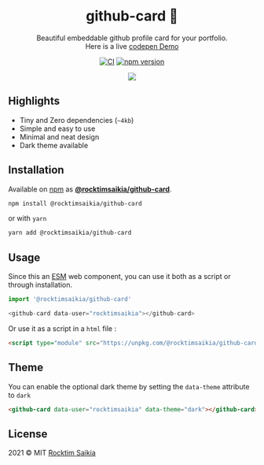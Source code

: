 <div>
	<h1 align="center">github-card 🌈</h1>
	<p align="center">Beautiful embeddable github profile card for your portfolio. <br/> 
    Here is a live <a href="https://codepen.io/RocktimSaikia/full/jObbBmR">codepen Demo</a></p>
	<p align="center">
		<a href="https://github.com/rocktimsaikia/github-card/actions"><img alt="CI" src="https://github.com/rocktimsaikia/github-card/workflows/CI/badge.svg"/></a>
		<a href="https://www.npmjs.com/package/@rocktimsaikia/github-card"><img src="https://badge.fury.io/js/%40rocktimsaikia%2Fgithub-card.svg" alt="npm version"></a>
	</p>
    <p align="center"><a href="https://codepen.io/RocktimSaikia/full/jObbBmR"><img src="https://i.ibb.co/LdZZMdr/github-card.png"/></a></p>
</div>


## Highlights 

- Tiny and Zero dependencies (`~4kb`)
- Simple and easy to use
- Minimal and neat design
- Dark theme available

## Installation
Available on [npm](https://www.npmjs.com/) as [**@rocktimsaikia/github-card**](https://www.npmjs.com/package/@rocktimsaikia/github-card).

```sh
npm install @rocktimsaikia/github-card
```
or with `yarn`
```sh
yarn add @rocktimsaikia/github-card
```

## Usage

Since this an [ESM](https://developer.mozilla.org/en-US/docs/Web/JavaScript/Guide/Modules) web component, you can use it both as a script or through installation.

```js
import '@rocktimsaikia/github-card'

<github-card data-user="rocktimsaikia"></github-card>
```

Or use it as a script in a `html` file :
```html
<script type="module" src="https://unpkg.com/@rocktimsaikia/github-card@latest?module"></script>
```

## Theme
You can enable the optional dark theme by setting the `data-theme` attribute to `dark`

```html
<github-card data-user="rocktimsaikia" data-theme="dark"></github-card>
```
## License

2021 © MIT [Rocktim Saikia](https://rocktimcodes.site)
